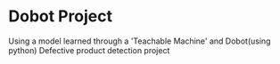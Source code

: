 # Dobot Project
Using a model learned through a 'Teachable Machine' and Dobot(using python)
Defective product detection project
